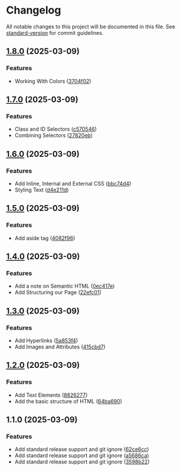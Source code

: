 # Changelog

All notable changes to this project will be documented in this file. See [standard-version](https://github.com/conventional-changelog/standard-version) for commit guidelines.

## [1.8.0](https://github.com/wakabibrian/HTML-and-CSS-Course-by-Jonas/compare/v1.7.0...v1.8.0) (2025-03-09)


### Features

* Working With Colors ([3704f02](https://github.com/wakabibrian/HTML-and-CSS-Course-by-Jonas/commit/3704f02d2dfdb1d06213cd8709ace805e8d952da))

## [1.7.0](https://github.com/wakabibrian/HTML-and-CSS-Course-by-Jonas/compare/v1.6.0...v1.7.0) (2025-03-09)


### Features

* Class and ID Selectors ([c570546](https://github.com/wakabibrian/HTML-and-CSS-Course-by-Jonas/commit/c570546bc1f1c489b43f384372fae426ec222c83))
* Combining Selectors ([27820eb](https://github.com/wakabibrian/HTML-and-CSS-Course-by-Jonas/commit/27820ebb181a18c9f789d0a9ec7b8d7c75151a81))

## [1.6.0](https://github.com/wakabibrian/HTML-and-CSS-Course-by-Jonas/compare/v1.5.0...v1.6.0) (2025-03-09)


### Features

* Add Inline, Internal and External CSS ([bbc74d4](https://github.com/wakabibrian/HTML-and-CSS-Course-by-Jonas/commit/bbc74d4e9af60856cb176f9210af04199b2f2534))
* Styling Text ([d4e211d](https://github.com/wakabibrian/HTML-and-CSS-Course-by-Jonas/commit/d4e211da51864ae6ebe1da717a961a7d5b2dcdfc))

## [1.5.0](https://github.com/wakabibrian/HTML-and-CSS-Course-by-Jonas/compare/v1.4.0...v1.5.0) (2025-03-09)


### Features

* Add aside tag ([4082f96](https://github.com/wakabibrian/HTML-and-CSS-Course-by-Jonas/commit/4082f967fe3eb75043331f36f622db7445305248))

## [1.4.0](https://github.com/wakabibrian/HTML-and-CSS-Course-by-Jonas/compare/v1.3.0...v1.4.0) (2025-03-09)


### Features

* Add a note on Semantic HTML ([0ec417e](https://github.com/wakabibrian/HTML-and-CSS-Course-by-Jonas/commit/0ec417edabf41423b57b0d616b93f4b24b544902))
* Add Structuring our Page ([22efc01](https://github.com/wakabibrian/HTML-and-CSS-Course-by-Jonas/commit/22efc0154ab294742815d84bb66157739700f003))

## [1.3.0](https://github.com/wakabibrian/HTML-and-CSS-Course-by-Jonas/compare/v1.2.0...v1.3.0) (2025-03-09)


### Features

* Add Hyperlinks ([5a853f4](https://github.com/wakabibrian/HTML-and-CSS-Course-by-Jonas/commit/5a853f421261992290b1e3379a26b7feaa3b53bb))
* Add Images and Attributes ([415cbd7](https://github.com/wakabibrian/HTML-and-CSS-Course-by-Jonas/commit/415cbd79abb6af7a96b9ff64b81585c3307c68ee))

## [1.2.0](https://github.com/wakabibrian/HTML-and-CSS-Course-by-Jonas/compare/v1.1.0...v1.2.0) (2025-03-09)


### Features

* Add Text Elements ([8826277](https://github.com/wakabibrian/HTML-and-CSS-Course-by-Jonas/commit/88262778884049a48de4f2467c4f3545ecf5b70c))
* Add the basic structure of HTML ([64ba690](https://github.com/wakabibrian/HTML-and-CSS-Course-by-Jonas/commit/64ba69047c0afaae05bd73a528482e198b4706fc))

## 1.1.0 (2025-03-09)


### Features

* Add standard release support and git ignore ([62ce6cc](https://github.com/wakabibrian/HTML-and-CSS-Course-by-Jonas/commit/62ce6ccbd0a4c670c5f7637b447309735715d3d4))
* Add standard release support and git ignore ([a5686ca](https://github.com/wakabibrian/HTML-and-CSS-Course-by-Jonas/commit/a5686ca1c4f8b3efbffd695be5cc4591f7a3666e))
* Add standard release support and git ignore ([3598b22](https://github.com/wakabibrian/HTML-and-CSS-Course-by-Jonas/commit/3598b22de669eba277239fb9e5ba80172f66bc10))
